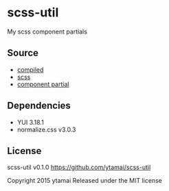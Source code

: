 # scss-util

My scss component partials

## Source

* [compiled](https://raw.githubusercontent.com/ytamai/scss-util/master/src/scss-util.css)
* [scss](https://raw.githubusercontent.com/ytamai/scss-util/master/src/scss-util.scss)
* [component partial](https://github.com/ytamai/scss-util/tree/master/src/components)

## Dependencies

+ YUI 3.18.1
+ normalize.css v3.0.3

## License

scss-util v0.1.0
https://github.com/ytamai/scss-util

Copyright 2015 ytamai
Released under the MIT license
